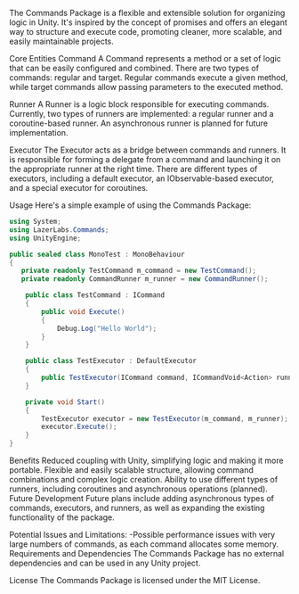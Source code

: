 The Commands Package is a flexible and extensible solution for organizing logic in Unity. It's inspired by the concept of promises and offers an elegant way to structure and execute code, promoting cleaner, more scalable, and easily maintainable projects.

Core Entities
Command
A Command represents a method or a set of logic that can be easily configured and combined. There are two types of commands: regular and target. Regular commands execute a given method, while target commands allow passing parameters to the executed method.

Runner
A Runner is a logic block responsible for executing commands. Currently, two types of runners are implemented: a regular runner and a coroutine-based runner. An asynchronous runner is planned for future implementation.

Executor
The Executor acts as a bridge between commands and runners. It is responsible for forming a delegate from a command and launching it on the appropriate runner at the right time. There are different types of executors, including a default executor, an IObservable-based executor, and a special executor for coroutines.

Usage
Here's a simple example of using the Commands Package:
```csharp
using System;
using LazerLabs.Commands;
using UnityEngine;

public sealed class MonoTest : MonoBehaviour
{
   private readonly TestCommand m_command = new TestCommand();
   private readonly CommandRunner m_runner = new CommandRunner();

    public class TestCommand : ICommand
    {
        public void Execute()
        {
            Debug.Log("Hello World");
        }
    }

    public class TestExecutor : DefaultExecutor
    {
        public TestExecutor(ICommand command, ICommandVoid<Action> runner) : base(command, runner) { }
    }

    private void Start()
    {
        TestExecutor executor = new TestExecutor(m_command, m_runner);
        executor.Execute();
    }
}

```
Benefits
Reduced coupling with Unity, simplifying logic and making it more portable.
Flexible and easily scalable structure, allowing command combinations and complex logic creation.
Ability to use different types of runners, including coroutines and asynchronous operations (planned).
Future Development
Future plans include adding asynchronous types of commands, executors, and runners, as well as expanding the existing functionality of the package.

Potential Issues and Limitations:
-Possible performance issues with very large numbers of commands, as each command allocates some memory.
Requirements and Dependencies
The Commands Package has no external dependencies and can be used in any Unity project.

License
The Commands Package is licensed under the MIT License.
